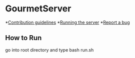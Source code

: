 # GourmetServer
*[Contribution guidelines](docs/CONTRIBUTING.md)
*[Running the server](docs/CONTRIBUTING.md)
*[Report a bug](https://github.com/soapstain22/GourmetServer/issues/new/choose)
## How to Run
go into root directory and type
bash run.sh
